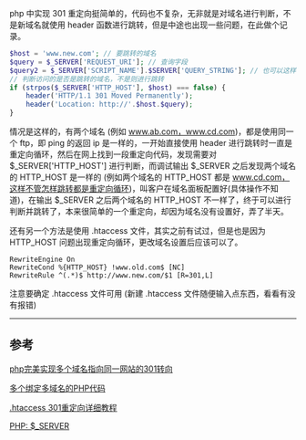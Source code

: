 php 中实现 301 重定向挺简单的，代码也不复杂，无非就是对域名进行判断，不是新域名就使用 header 函数进行跳转，但是中途也出现一些问题，在此做个记录。

```php
$host = 'www.new.com'; // 要跳转的域名
$query = $_SERVER['REQUEST_URI']; // 查询字段
$query2 = $_SERVER['SCRIPT_NAME'].$SERVER['QUERY_STRING']; // 也可以这样获取查询字段
// 判断访问的是否是跳转的域名，不是则进行跳转
if (strpos($_SERVER['HTTP_HOST'], $host) === false) {
	header('HTTP/1.1 301 Moved Permanently');
	header('Location: http://'.$host.$query);
}
```

情况是这样的，有两个域名 (例如 www.ab.com，www.cd.com)，都是使用同一个 ftp，即 ping 的返回 ip 是一样的，一开始直接使用 header 进行跳转时一直是重定向循环，然后在网上找到一段重定向代码，发现需要对 $_SERVER['HTTP_HOST'] 进行判断，而调试输出 $_SERVER 之后发现两个域名的 HTTP_HOST 是一样的 (例如两个域名的 HTTP_HOST 都是 www.cd.com，这样不管怎样跳转都是重定向循环)，叫客户在域名面板配置好(具体操作不知道)，在输出 $_SERVER 之后两个域名的 HTTP_HOST 不一样了，终于可以进行判断并跳转了，本来很简单的一个重定向，却因为域名没有设置好，弄了半天。

还有另一个方法是使用 .htaccess 文件，其实之前有试过，但是也是因为 HTTP_HOST 问题出现重定向循环，更改域名设置后应该可以了。

```
RewriteEngine On
RewriteCond %{HTTP_HOST} !www.old.com$ [NC]
RewriteRule ^(.*)$ http://www.new.com/$1 [R=301,L]
```

注意要确定 .htaccess 文件可用 (新建 .htaccess 文件随便输入点东西，看看有没有报错)

---

## 参考

[php完美实现多个域名指向同一网站的301转向](http://www.lseventt.com/archives/986.html)

[多个绑定多域名的PHP代码](http://www.williamlong.info/archives/372.html)

[.htaccess 301重定向详细教程](http://www.111cn.net/phper/apache/42188.htm)

[PHP: $_SERVER](http://php.net/manual/zh/reserved.variables.server.php)

